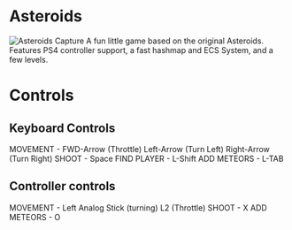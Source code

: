# Asteroids
![Asteroids Capture](https://desperationis.github.io/img/project/AsteroidsCapture.PNG)
A fun little game based on the original Asteroids. Features PS4 controller support, a fast hashmap and ECS System, and a few levels.

# Controls

## Keyboard Controls

MOVEMENT - FWD-Arrow (Throttle) Left-Arrow (Turn Left) Right-Arrow (Turn Right)
SHOOT - Space
FIND PLAYER - L-Shift
ADD METEORS - L-TAB

## Controller controls

MOVEMENT - Left Analog Stick (turning) L2 (Throttle)
SHOOT - X
ADD METEORS - O
